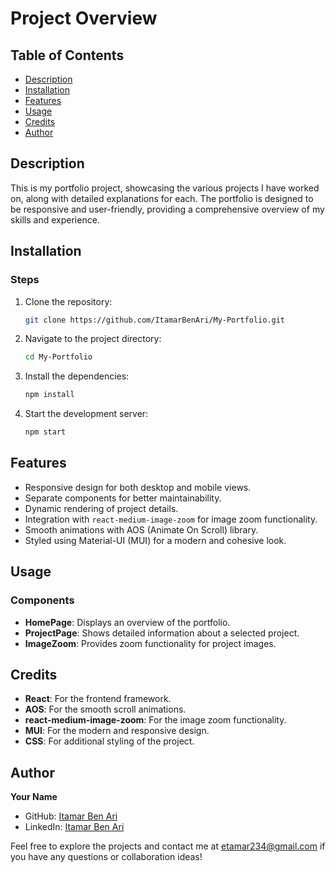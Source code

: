 # Project Overview

## Table of Contents

- [Description](#description)
- [Installation](#installation)
- [Features](#features)
- [Usage](#usage)
- [Credits](#credits)
- [Author](#author)

## Description <a name="description"></a>
This is my portfolio project, showcasing the various projects I have worked on, along with detailed explanations for each. The portfolio is designed to be responsive and user-friendly, providing a comprehensive overview of my skills and experience.

## Installation <a name="installation"></a>

### Steps
1. Clone the repository:
    ```sh
    git clone https://github.com/ItamarBenAri/My-Portfolio.git
    ```
2. Navigate to the project directory:
    ```sh
    cd My-Portfolio
    ```
3. Install the dependencies:
    ```sh
    npm install
    ```
4. Start the development server:
    ```sh
    npm start
    ```

## Features <a name="features"></a>
- Responsive design for both desktop and mobile views.
- Separate components for better maintainability.
- Dynamic rendering of project details.
- Integration with `react-medium-image-zoom` for image zoom functionality.
- Smooth animations with AOS (Animate On Scroll) library.
- Styled using Material-UI (MUI) for a modern and cohesive look.

## Usage <a name="usage"></a>

### Components
- **HomePage**: Displays an overview of the portfolio.
- **ProjectPage**: Shows detailed information about a selected project.
- **ImageZoom**: Provides zoom functionality for project images.

## Credits <a name="credits"></a>
- **React**: For the frontend framework.
- **AOS**: For the smooth scroll animations.
- **react-medium-image-zoom**: For the image zoom functionality.
- **MUI**: For the modern and responsive design.
- **CSS**: For additional styling of the project.

## Author <a name="author"></a>
**Your Name**
- GitHub: [Itamar Ben Ari](https://github.com/ItamarBenAri)
- LinkedIn: [Itamar Ben Ari](https://www.linkedin.com/in/itamar-ben-ari-69678b28b/)

Feel free to explore the projects and contact me at [etamar234@gmail.com](mailto:etamar234@gmail.com) if you have any questions or collaboration ideas!

